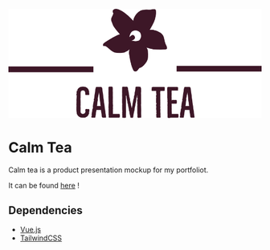 ![Calm Tea logo](public/logo_castro.png)

# Calm Tea

Calm tea is a product presentation mockup for my portfoliot.

It can be found [here](https://calmtea.bbaloup.fr/) !

## Dependencies

- [Vue.js](https://vuejs.org/)
- [TailwindCSS](https://tailwindcss.com/)